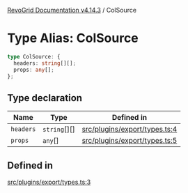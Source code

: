[RevoGrid Documentation v4.14.3](README.md) / ColSource

# Type Alias: ColSource

```ts
type ColSource: {
  headers: string[][];
  props: any[];
};
```

## Type declaration

| Name | Type | Defined in |
| ------ | ------ | ------ |
| `headers` | `string`[][] | [src/plugins/export/types.ts:4](https://github.com/revolist/revogrid/blob/4d3feb8340f534dd1ff6941b4d5b83d4d4e2474c/src/plugins/export/types.ts#L4) |
| `props` | `any`[] | [src/plugins/export/types.ts:5](https://github.com/revolist/revogrid/blob/4d3feb8340f534dd1ff6941b4d5b83d4d4e2474c/src/plugins/export/types.ts#L5) |

## Defined in

[src/plugins/export/types.ts:3](https://github.com/revolist/revogrid/blob/4d3feb8340f534dd1ff6941b4d5b83d4d4e2474c/src/plugins/export/types.ts#L3)

